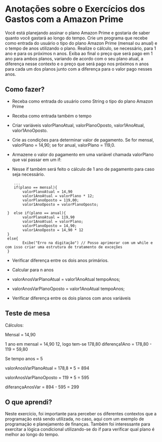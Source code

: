 # Anotações sobre o Exercícios dos Gastos com a Amazon Prime

 
Você está planejando assinar o plano Amazon Prime e gostaria de saber quanto você gastará ao longo do tempo.
Crie um programa que recebe como entrada do usuário o tipo do plano Amazon Prime (mensal ou anual) e o tempo de anos utilizando o plano. Realize o cálculo, se necessário, para 1 ano e para os próximos n anos. Exiba ao final o preço que será pago em 1 ano para ambos planos, variando de acordo com o seu plano atual, a diferença nesse contexto e o preço que será pago nos próximos n anos para cada um dos planos junto com a diferença para o valor pago nesses anos.
 
## Como fazer? 
* Receba como entrada do usuário como String o tipo do plano Amazon Prime

* Receba como entrada também o tempo

* Criar variáveis valorPlanoAtual, valorPlanoOposto, valor1AnoAtual, valor1AnoOposto. 

* Crie as condições para determinar valor de pagamento. Se for mensal, valorPlano = 14,90; se for anual, valorPlano = 119,0.

* Armazene o valor do pagamento em uma variável chamada valorPlano que vai passar em um if:

* Nesse if também será feito o cálculo de 1 ano de pagamento para caso seja necessário.

``` 
	...
 	if(plano == mensal){
 		valorPlanoAtual = 14,90
 		valor1AnoAtual = valorPlano * 12;
 		valorPlanoOposto = 119,00;
 		valor1AnoOposto = valorPlanoOposto;
 		
 } 	else if(plano == anual){
 		valorPlanoAtual = 119,90
 		valor1AnoAtual = valorPlano;
 		valorPlanoOposto = 14,90;
 		valor1AnoOposto = 14,90 * 12
 }
 else{
 		Exibe("Erro na digitação") // Posso aprimorar com um while e com isso criar uma estrutura de tratamento de exceções
 }
 ```
 
* Verificar diferença entre os dois anos primários.
 
* Calcular para n anos

* valorAnosVarPlanoAtual = valor1AnoAtual tempoAnos;

* valorAnosVarPlanoOposto = valor1AnoAtual tempoAnos;
 
* Verificar diferença entre os dois planos com anos variáveis
 
## Teste de mesa
 
Cálculos:

Mensal = 14,90

1 ano em mensal = 14,90 12, logo tem-se 178,80
diferença1Ano = 178,80 - 119 = 59,80

Se tempo anos = 5

valorAnosVarPlanoAtual = 178,8 \* 5 = 894 

valorAnosVarPlanoOposto = 119 \* 5 = 595

diferançaAnosVar = 894 - 595 = 299

## O que aprendi?

Neste exercício, foi importante para perceber os diferentes contextos que a programação está sendo utilizada, no caso, aqui com um exemplo de programação e planejamento de finanças. Também foi interessante para exercitar a lógica condicional utilizando-se do if para verificar qual plano é melhor ao longo do tempo. 